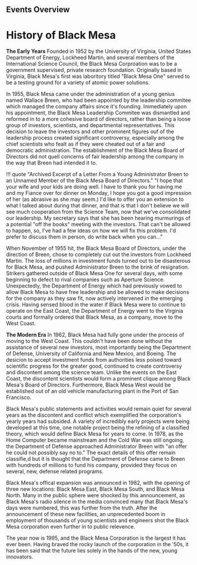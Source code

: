 
## Events Overview

# History of Black Mesa

**The Early Years**
Founded in 1952 by the University of Virginia, United States Department of Energy, Lockheed Martin, and several members of the International Science Council, the Black Mesa Corproation was to be a government supervised, private research foundation. Originally based in Virginia, Black Mesa's first was laboritory titled "Black Mesa One" served to be a testing ground for a variety of atomic power solutions.

 In 1955, Black Mesa came under the administration of a young genius named Wallace Breen, who had been appointed by the leadership commitee which managed the company affairs since it's founding. Immediately upon his appointment, the Black Mesa Leadership Commitee was dismantled and reformed in to a more cohesive board of directors, rather than being a loose group of investors, scientists, and departmental representatives. This decision to leave the investors and other prominent figures ouf of the leadership process created significant controversy, especially among the chief scientists who fealt as if they were cheated out of a fair and democratic administration. The establishment of the Black Mesa Board of Directors did not quell concerns of fair leadership among the company in the way that Breen had intended it to. 

!!! quote "Archived Excerpt of a Letter From a Young Administrator Breen to an Unnamed Member of the Black Mesa Board of Directors."
    "I hope that your wife and your kids are doing well. I have to thank you for having me and my Fiance over for dinner on Monday, I hope you got a good impression of her (as abrasive as she may seem.) I'd like to offer you an extension to what I talked about during that dinner, and that is that I don't believe we will see much cooperation from the Science Team, now that we've consolidated our leadership. My secretary says that she has been hearing murmurings of a potential "off the books" meeting with the investors. That can't be allowed to happen, so, I've had a few ideas on how we will fix this problem. I'd prefer to discuss them in person, do write back when you can..." 

When November of 1955 hit, the Black Mesa Board of Directors, under the direction of Breen, chose to completely cut out the investors from Lockheed Martin. The loss of millions in investment funds turned out to be disasterous for Black Mesa, and pushed Administrator Breen to the brink of resignation. Strikers gathered outside of Black Mesa One for several days, with some beginning to defect to rival companies such as Aperture Science. Unexpectedly, the Department of Energy which had previously vowed to allow Black Mesa to have free leadership and be allowed to make decisions for the company as they saw fit, now actively intervened in the emerging crisis. Having sensed blood in the water if Black Mesa were to continue to operate on the East Coast, the Department of Energy went to the Virginia courts and formally ordered that Black Mesa, as a company, move to the West Coast. 

**The Modern Era**
In 1962, Black Mesa had fully gone under the process of moving to the West Coast. This couldn't have been done without the assistance of several new investors, most importantly being the Department of Defense, University of California and New Mexico, and Boeing. The desicion to accept investment funds from authorities less poised toward scientific progress for the greater good, continued to create controversy and discontent among the science team. Unlike the events on the East Coast, the discontent scientists would form a prominent clique among Black Mesa's Board of Directors. Furthermore, Black Mesa West would be established out of an old vehicle manufacturing plant in the Port of San Francisco. 

Black Mesa's public statements and activities would remain quiet for several years as the discontent and conflict which exemplified the corporation's yearly years had subsided. A variety of incredibly early projects were being developed at this time, one notable project being the refining of a classified theory, which would define Black Mesa for years to come. In 1978, as the Home Computer became mainstream and the Cold War was still ongoing, the Department of Defense approached Administrator Breen with "an offer he could not possibly say no to." The exact details of this offer remain classifie,d but it is thought that the Department of Defense came to Breen with hundreds of millions to fund his company, provided they focus on several, new, defense related programs. 

Black Mesa's offical expansion was announced in 1982, with the opening of three new locations: Black Mesa East, Black Mesa South, and Black Mesa North. Many in the public sphere were shocked by this announcement, as Black Mesa's radio silence in the media convinced many that Black Mesa's days were numbered, this was further from the truth. After the announcement of these new facilities, an unprecedented boom in employment of thousands of young scientists and engineers shot the Black Mesa corporation even further in to public relevence. 

The year now is 1995, and the Black Mesa Corporation is the largest it has ever been. Having braved the rocky launch of the corporation in the '50s, it has been said that the future lies solely in the hands of the new, young innovators.



